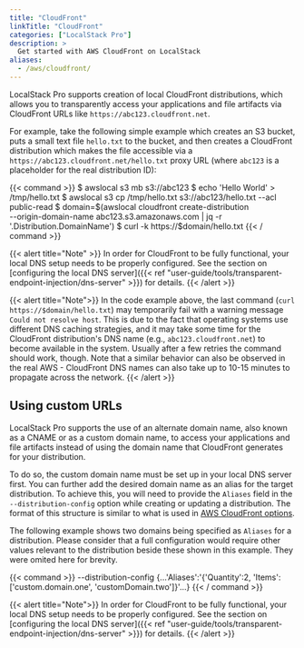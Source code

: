 ```yaml
---
title: "CloudFront"
linkTitle: "CloudFront"
categories: ["LocalStack Pro"]
description: >
  Get started with AWS CloudFront on LocalStack
aliases:
  - /aws/cloudfront/
---
```


LocalStack Pro supports creation of local CloudFront distributions, which allows you to transparently access your applications and file artifacts via CloudFront URLs like `https://abc123.cloudfront.net`.

For example, take the following simple example which creates an S3 bucket, puts a small text file `hello.txt` to the bucket, and then creates a CloudFront distribution which makes the file accessible via a `https://abc123.cloudfront.net/hello.txt` proxy URL (where `abc123` is a placeholder for the real distribution ID):

{{< command >}}
$ awslocal s3 mb s3://abc123
$ echo 'Hello World' > /tmp/hello.txt
$ awslocal s3 cp /tmp/hello.txt s3://abc123/hello.txt --acl public-read
$ domain=$(awslocal cloudfront create-distribution \
   --origin-domain-name abc123.s3.amazonaws.com | jq -r '.Distribution.DomainName')
$ curl -k https://$domain/hello.txt
{{< / command >}}

{{< alert title="Note" >}}
In order for CloudFront to be fully functional, your local DNS setup needs to be properly configured. See the section on [configuring the local DNS server]({{< ref "user-guide/tools/transparent-endpoint-injection/dns-server" >}}) for details.
{{< /alert >}}

{{< alert title="Note">}}
In the code example above, the last command (`curl https://$domain/hello.txt`) may temporarily fail with a warning message `Could not resolve host`. This is due to the fact that operating systems use different DNS caching strategies, and it may take some time for the CloudFront distribution's DNS name (e.g., `abc123.cloudfront.net`) to become available in the system. Usually after a few retries the command should work, though. Note that a similar behavior can also be observed in the real AWS - CloudFront DNS names can also take up to 10-15 minutes to propagate across the network.
{{< /alert >}}

## Using custom URLs

LocalStack Pro supports the use of an alternate domain name, also known as a CNAME or as a custom domain name, to access your applications and file artifacts instead of using the domain name that CloudFront generates for your distribution.

To do so, the custom domain name must be set up in your local DNS server first. You can further add the desired domain name as an alias for the target distribution. To achieve this, you will need to provide the `Aliases` field in the `--distribution-config` option while creating or updating a distribution. The format of this structure is similar to what is used in [AWS CloudFront options](https://docs.aws.amazon.com/cli/latest/reference/cloudfront/create-distribution.html#options).

The following example shows two domains being specified as `Aliases` for a distribution.
Please consider that a full configuration would require other values relevant to the
distribution beside these shown in this example. They were omited here for brevity.

{{< command >}}
--distribution-config {...'Aliases':'{'Quantity':2, 'Items': ['custom.domain.one', 'customDomain.two']}'...}
{{< / command >}}

{{< alert title="Note">}}
In order for CloudFront to be fully functional, your local DNS setup needs to be properly configured. See the section on [configuring the local DNS server]({{< ref "user-guide/tools/transparent-endpoint-injection/dns-server" >}}) for details.
{{< /alert >}}
